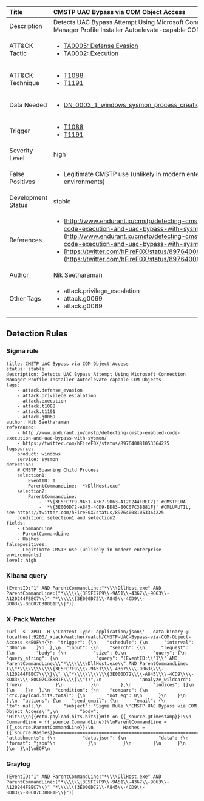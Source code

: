 | Title                | CMSTP UAC Bypass via COM Object Access                                                                                                                                                 |
|:---------------------|:------------------------------------------------------------------------------------------------------------------------------------------------------------|
| Description          | Detects UAC Bypass Attempt Using Microsoft Connection Manager Profile Installer Autoelevate-capable COM Objects                                                                                                                                           |
| ATT&amp;CK Tactic    | <ul><li>[TA0005: Defense Evasion](https://attack.mitre.org/tactics/TA0005)</li><li>[TA0002: Execution](https://attack.mitre.org/tactics/TA0002)</li></ul>  |
| ATT&amp;CK Technique | <ul><li>[T1088](https://attack.mitre.org/tactics/T1088)</li><li>[T1191](https://attack.mitre.org/tactics/T1191)</li></ul>                             |
| Data Needed          | <ul><li>[DN_0003_1_windows_sysmon_process_creation](../Data_Needed/DN_0003_1_windows_sysmon_process_creation.md)</li></ul>                                                         |
| Trigger              | <ul><li>[T1088](../Triggering/T1088.md)</li><li>[T1191](../Triggering/T1191.md)</li></ul>  |
| Severity Level       | high                                                                                                                                                 |
| False Positives      | <ul><li>Legitimate CMSTP use (unlikely in modern enterprise environments)</li></ul>                                                                  |
| Development Status   | stable                                                                                                                                                |
| References           | <ul><li>[http://www.endurant.io/cmstp/detecting-cmstp-enabled-code-execution-and-uac-bypass-with-sysmon/](http://www.endurant.io/cmstp/detecting-cmstp-enabled-code-execution-and-uac-bypass-with-sysmon/)</li><li>[https://twitter.com/hFireF0X/status/897640081053364225](https://twitter.com/hFireF0X/status/897640081053364225)</li></ul>                                                          |
| Author               | Nik Seetharaman                                                                                                                                                |
| Other Tags           | <ul><li>attack.privilege_escalation</li><li>attack.g0069</li><li>attack.g0069</li></ul> | 

## Detection Rules

### Sigma rule

```
title: CMSTP UAC Bypass via COM Object Access
status: stable
description: Detects UAC Bypass Attempt Using Microsoft Connection Manager Profile Installer Autoelevate-capable COM Objects
tags:
    - attack.defense_evasion
    - attack.privilege_escalation
    - attack.execution
    - attack.t1088
    - attack.t1191
    - attack.g0069
author: Nik Seetharaman
references:
    - http://www.endurant.io/cmstp/detecting-cmstp-enabled-code-execution-and-uac-bypass-with-sysmon/
    - https://twitter.com/hFireF0X/status/897640081053364225
logsource:
    product: windows
    service: sysmon
detection:
    # CMSTP Spawning Child Process
    selection1:
        EventID: 1
        ParentCommandLine: '*\DllHost.exe'
    selection2:
        ParentCommandLine:
            - '*\{3E5FC7F9-9A51-4367-9063-A120244FBEC7}' #CMSTPLUA
            - '*\{3E000D72-A845-4CD9-BD83-80C07C3B881F}' #CMLUAUTIL, see https://twitter.com/hFireF0X/status/897640081053364225
    condition: selection1 and selection2
fields:
    - CommandLine
    - ParentCommandLine
    - Hashes
falsepositives:
    - Legitimate CMSTP use (unlikely in modern enterprise environments)
level: high

```





### Kibana query

```
(EventID:"1" AND ParentCommandLine:"*\\\\DllHost.exe" AND ParentCommandLine:("*\\\\\\{3E5FC7F9\\-9A51\\-4367\\-9063\\-A120244FBEC7\\}" "*\\\\\\{3E000D72\\-A845\\-4CD9\\-BD83\\-80C07C3B881F\\}"))
```





### X-Pack Watcher

```
curl -s -XPUT -H \'Content-Type: application/json\' --data-binary @- localhost:9200/_xpack/watcher/watch/CMSTP-UAC-Bypass-via-COM-Object-Access <<EOF\n{\n  "trigger": {\n    "schedule": {\n      "interval": "30m"\n    }\n  },\n  "input": {\n    "search": {\n      "request": {\n        "body": {\n          "size": 0,\n          "query": {\n            "query_string": {\n              "query": "(EventID:\\"1\\" AND ParentCommandLine:\\"*\\\\\\\\DllHost.exe\\" AND ParentCommandLine:(\\"*\\\\\\\\\\\\{3E5FC7F9\\\\-9A51\\\\-4367\\\\-9063\\\\-A120244FBEC7\\\\}\\" \\"*\\\\\\\\\\\\{3E000D72\\\\-A845\\\\-4CD9\\\\-BD83\\\\-80C07C3B881F\\\\}\\"))",\n              "analyze_wildcard": true\n            }\n          }\n        },\n        "indices": []\n      }\n    }\n  },\n  "condition": {\n    "compare": {\n      "ctx.payload.hits.total": {\n        "not_eq": 0\n      }\n    }\n  },\n  "actions": {\n    "send_email": {\n      "email": {\n        "to": null,\n        "subject": "Sigma Rule \'CMSTP UAC Bypass via COM Object Access\'",\n        "body": "Hits:\\n{{#ctx.payload.hits.hits}}Hit on {{_source.@timestamp}}:\\n      CommandLine = {{_source.CommandLine}}\\nParentCommandLine = {{_source.ParentCommandLine}}\\n           Hashes = {{_source.Hashes}}================================================================================\\n{{/ctx.payload.hits.hits}}",\n        "attachments": {\n          "data.json": {\n            "data": {\n              "format": "json"\n            }\n          }\n        }\n      }\n    }\n  }\n}\nEOF\n
```





### Graylog

```
(EventID:"1" AND ParentCommandLine:"*\\\\DllHost.exe" AND ParentCommandLine:("*\\\\\\{3E5FC7F9\\-9A51\\-4367\\-9063\\-A120244FBEC7\\}" "*\\\\\\{3E000D72\\-A845\\-4CD9\\-BD83\\-80C07C3B881F\\}"))
```

